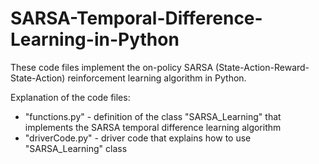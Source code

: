 # SARSA-Temporal-Difference-Learning-in-Python
These code files implement the on-policy SARSA (State-Action-Reward-State-Action) reinforcement learning algorithm in Python. 

Explanation of the code files:

- "functions.py" - definition of the class "SARSA_Learning" that implements the SARSA temporal difference learning algorithm 
- "driverCode.py" - driver code that explains how to use "SARSA_Learning" class

